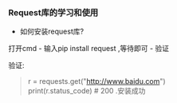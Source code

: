 ### Request库的学习和使用

+ 如何安装request库?  

打开cmd - 输入pip install request ,等待即可 - 验证

验证: 

> r = requests.get("http://www.baidu.com")  
> print(r.status_code)  # 200 .安装成功